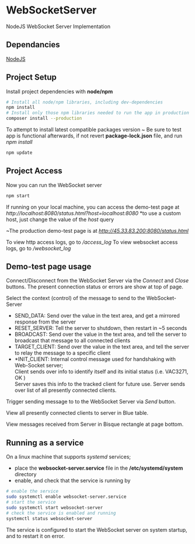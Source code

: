 # WebSocketServer
NodeJS WebSocket Server Implementation

## Dependancies
[NodeJS](https://nodejs.org/en/download/package-manager/) 

## Project Setup
Install project dependencies with **node/npm**
```bash
# Install all node/npm libraries, including dev-dependencies
npm install
# Install only those npm libraries needed to run the app in production
composer install --production
```

To attempt to install latest compatible packages version
~ Be sure to test app is functional afterwards, if not revert **package-lock.json** file, and run _npm install_
```bash
npm update
```

## Project Access

Now you can run the WebSocket server
```bash
npm start
```

If running on your local machine, you can access the demo-test page at
_http://localhost:8080/status.html?host=localhost:8080_
*to use a custom host, just change the value of the _host_ query 

~The production demo-test page is at
_http://45.33.83.200:8080/status.html_

To view http access logs, go to _/access_log_
To view websocket access logs, go to _/websocket_log_

## Demo-test page usage

Connect/Disconnect from the WebSocket Server via the _Connect_ and _Close_ buttons. 
The present connection status or errors are show at top of page.

Select the context (control) of the message to send to the WebSocket-Server  
- SEND_DATA: Send over the value in the text area, and get a mirrored response from the server  
- RESET_SERVER: Tell the server to shutdown, then restart in ~5 seconds  
- BROADCAST: Send over the value in the text area, and tell the server to broadcast that message to all connected clients  
- TARGET_CLIENT: Send over the value in the text area, and tell the server to relay the message to a specific client  
- *INIT_CLIENT: Internal control message used for handshaking with Web-Socket server;  
   Client sends over info to identify itself and its initial status (i.e. VAC3271, OK )  
   Server saves this info to the tracked client for future use. Server sends over list of all presently connected clients.
   
Trigger sending message to to the WebSocket Server via _Send_ button.

View all presently connected clients to server in Blue table.

View messages received from Server in Bisque rectangle at page bottom.

## Running as a service
On a linux machine that supports _systemd_ services;
- place the **websocket-server.service** file in the **/etc/systemd/system** directory
- enable, and check that the service is running by
```bash
# enable the service
sudo systemctl enable websocket-server.service
# start the service
sudo systemctl start websocket-server
# check the service is enabled and running
systemctl status websocket-server
```

The service is configured to start the WebSocket server on system startup, and to restart it on error.

